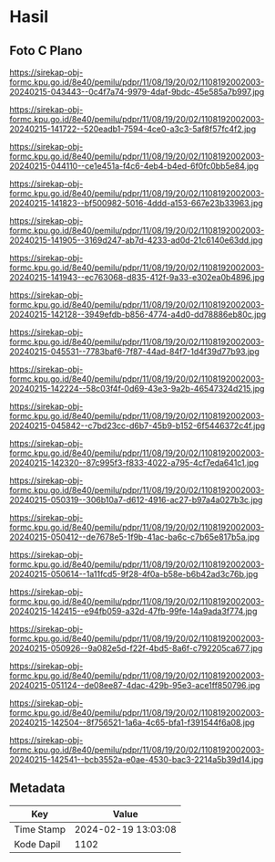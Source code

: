 # Hasil

## Foto C Plano

https://sirekap-obj-formc.kpu.go.id/8e40/pemilu/pdpr/11/08/19/20/02/1108192002003-20240215-043443--0c4f7a74-9979-4daf-9bdc-45e585a7b997.jpg

https://sirekap-obj-formc.kpu.go.id/8e40/pemilu/pdpr/11/08/19/20/02/1108192002003-20240215-141722--520eadb1-7594-4ce0-a3c3-5af8f57fc4f2.jpg

https://sirekap-obj-formc.kpu.go.id/8e40/pemilu/pdpr/11/08/19/20/02/1108192002003-20240215-044110--ce1e451a-f4c6-4eb4-b4ed-6f0fc0bb5e84.jpg

https://sirekap-obj-formc.kpu.go.id/8e40/pemilu/pdpr/11/08/19/20/02/1108192002003-20240215-141823--bf500982-5016-4ddd-a153-667e23b33963.jpg

https://sirekap-obj-formc.kpu.go.id/8e40/pemilu/pdpr/11/08/19/20/02/1108192002003-20240215-141905--3169d247-ab7d-4233-ad0d-21c6140e63dd.jpg

https://sirekap-obj-formc.kpu.go.id/8e40/pemilu/pdpr/11/08/19/20/02/1108192002003-20240215-141943--ec763068-d835-412f-9a33-e302ea0b4896.jpg

https://sirekap-obj-formc.kpu.go.id/8e40/pemilu/pdpr/11/08/19/20/02/1108192002003-20240215-142128--3949efdb-b856-4774-a4d0-dd78886eb80c.jpg

https://sirekap-obj-formc.kpu.go.id/8e40/pemilu/pdpr/11/08/19/20/02/1108192002003-20240215-045531--7783baf6-7f87-44ad-84f7-1d4f39d77b93.jpg

https://sirekap-obj-formc.kpu.go.id/8e40/pemilu/pdpr/11/08/19/20/02/1108192002003-20240215-142224--58c03f4f-0d69-43e3-9a2b-46547324d215.jpg

https://sirekap-obj-formc.kpu.go.id/8e40/pemilu/pdpr/11/08/19/20/02/1108192002003-20240215-045842--c7bd23cc-d6b7-45b9-b152-6f5446372c4f.jpg

https://sirekap-obj-formc.kpu.go.id/8e40/pemilu/pdpr/11/08/19/20/02/1108192002003-20240215-142320--87c995f3-f833-4022-a795-4cf7eda641c1.jpg

https://sirekap-obj-formc.kpu.go.id/8e40/pemilu/pdpr/11/08/19/20/02/1108192002003-20240215-050319--306b10a7-d612-4916-ac27-b97a4a027b3c.jpg

https://sirekap-obj-formc.kpu.go.id/8e40/pemilu/pdpr/11/08/19/20/02/1108192002003-20240215-050412--de7678e5-1f9b-41ac-ba6c-c7b65e817b5a.jpg

https://sirekap-obj-formc.kpu.go.id/8e40/pemilu/pdpr/11/08/19/20/02/1108192002003-20240215-050614--1a11fcd5-9f28-4f0a-b58e-b6b42ad3c76b.jpg

https://sirekap-obj-formc.kpu.go.id/8e40/pemilu/pdpr/11/08/19/20/02/1108192002003-20240215-142415--e94fb059-a32d-47fb-99fe-14a9ada3f774.jpg

https://sirekap-obj-formc.kpu.go.id/8e40/pemilu/pdpr/11/08/19/20/02/1108192002003-20240215-050926--9a082e5d-f22f-4bd5-8a6f-c792205ca677.jpg

https://sirekap-obj-formc.kpu.go.id/8e40/pemilu/pdpr/11/08/19/20/02/1108192002003-20240215-051124--de08ee87-4dac-429b-95e3-ace1ff850796.jpg

https://sirekap-obj-formc.kpu.go.id/8e40/pemilu/pdpr/11/08/19/20/02/1108192002003-20240215-142504--8f756521-1a6a-4c65-bfa1-f391544f6a08.jpg

https://sirekap-obj-formc.kpu.go.id/8e40/pemilu/pdpr/11/08/19/20/02/1108192002003-20240215-142541--bcb3552a-e0ae-4530-bac3-2214a5b39d14.jpg


## Metadata

| Key        | Value               |
| ---------- | ------------------- |
| Time Stamp | 2024-02-19 13:03:08 |
| Kode Dapil | 1102                |



